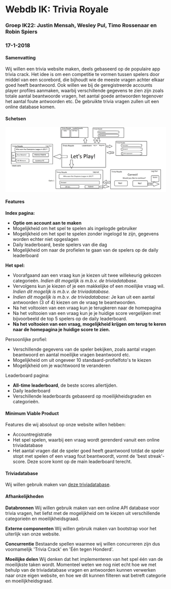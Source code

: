 # Webdb IK: Trivia Royale
### Groep IK22: Justin Mensah, Wesley Pul, Timo Rossenaar en Robin Spiers
### 17-1-2018

#### Samenvatting
Wij willen een trivia website maken, deels gebaseerd op de populaire app trivia crack. Het idee is om een competitie te vormen tussen spelers door middel van een scorebord, die bijhoudt wie de meeste vragen achter elkaar goed heeft beantwoord. Ook willen we bij de geregistreerde accounts player profiles aanmaken, waarbij verschillende gegevens te zien zijn zoals totale aantal beantwoorde vragen, het aantal goede antwoorden tegenover het aantal foute antwoorden etc. De gebruikte trivia vragen zullen uit een online database komen.

#### Schetsen
![schets](doc/schets1.jpg)

#### Features
**Index pagina:**
* **Optie om account aan te maken**
* Mogelijkheid om het spel te spelen als ingelogde gebruiker
* Mogelijkheid om het spel te spelen zonder ingelogd te zijn, gegevens worden echter niet opgeslagen
* Daily leaderboard, beste spelers van die dag
* Mogelijkheid om naar de profielen te gaan van de spelers op de daily leaderboard

**Het spel:**
* Voorafgaand aan een vraag kun je kiezen uit twee willekeurig gekozen categorieën. *Indien dit mogelijk is m.b.v. de triviadatabase.*
* Vervolgens kun je kiezen of je een makkelijke of een moeilijke vraag wil. *Indien dit mogelijk is m.b.v. de triviadatabase.*
* *Indien dit mogelijk is m.b.v. de triviadatabase:* Je kan uit een aantal antwoorden (3 of 4) kiezen om de vraag te beantwoorden.
* Na het voltooien van een vraag kun je terugkeren naar de homepagina
* Na het voltooien van een vraag kun je je huidige score vergelijken met bijvoorbeeld de top 5 spelers op de daily leaderboard.
* **Na het voltooien van een vraag, mogelijkheid krijgen om terug te keren naar de homepagina je huidige score te zien.**

Persoonlijke profiel:
* Verschillende gegevens van de speler bekijken, zoals aantal vragen beantwoord en aantal moeilijke vragen beantwoord etc.
* Mogelijkheid om uit ongeveer 10 standaard-profielfoto's te kiezen
* Mogelijkheid om je wachtwoord te veranderen

Leaderboard pagina:
* **All-time leaderboard**, de beste scores allertijden.
* Daily leaderboard
* Verschillende leaderboards gebaseerd op moeilijkheidsgraden en categorieën.

#### Minimum Viable Product
Features die wij absoluut op onze website willen hebben:
* Accountregistratie
* Het spel spelen, waarbij een vraag wordt gerenderd vanuit een online triviadatabase
* Het aantal vragen dat de speler goed heeft geantwoord totdat de speler stopt met spelen of een vraag fout beantwoordt, vormt de 'best streak'-score. Deze score komt op de main leaderboard terecht.

#### Triviadatabase
Wij willen gebruik maken van [deze triviadatabase](https://opentdb.com/).

#### Afhankelijkheden
**Databronnen**
Wij willen gebruik maken van een online API database voor trivia vragen, het liefst met de mogelijkheid om te kiezen uit verschillende categorieën en moeilijkheidsgraad.

**Externe componenten**
Wij willen gebruik maken van bootstrap voor het uiterlijk van onze website.

**Concurrentie**
Bestaande spellen waarmee wij willen concurreren zijn dus voornamelijk 'Trivia Crack' en 'Één tegen Honderd'.

**Moeilijke delen**
Wij denken dat het implementeren van het spel één van de moeilijkste taken wordt. Momenteel weten we nog niet echt hoe we met behulp van de triviadatabase vragen en antwoorden kunnen verwerken naar onze eigen website, en hoe we dit kunnen filteren wat betreft categorie en moeilijkheidsgraad.